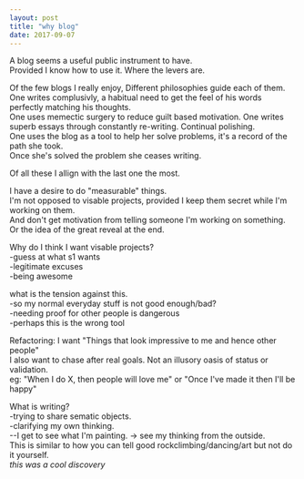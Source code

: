 ```yaml
---
layout: post
title: "why blog"
date: 2017-09-07
---
```

  
A blog seems a useful public instrument to have.   
Provided I know how to use it. Where the levers are.   
  
Of the few blogs I really enjoy, Different philosophies guide each of them.  
One writes complusivly, a habitual need to get the feel of his words perfectly matching his thoughts.    
One uses memectic surgery to reduce guilt based motivation. 
One writes superb essays through constantly re-writing. Continual polishing.  
One uses the blog as a tool to help her solve problems, it's a record of the path she took.   
Once she's solved the problem she ceases writing.  
  
Of all these I allign with the last one the most.   
  
I have a desire to do "measurable" things.   
I'm not opposed to visable projects, provided I keep them secret while I'm working on them.   
And don't get motivation from telling someone I'm working on something. Or the idea of the great reveal at the end.  
  
Why do I think I want visable projects?   
-guess at what s1 wants  
-legitimate excuses  
-being awesome  
  
what is the tension against this.   
-so my normal everyday stuff is not good enough/bad?  
-needing proof for other people is dangerous  
-perhaps this is the wrong tool  
  
Refactoring: I want "Things that look impressive to me and hence other people"  
I also want to chase after real goals. Not an illusory oasis of status or validation.   
eg: "When I do X, then people will love me" or "Once I've made it then I'll be happy"  
  
What is writing?  
-trying to share sematic objects.   
-clarifying my own thinking.   
--I get to see what I'm painting. -> see my thinking from the outside.   
This is similar to how you can tell good rockclimbing/dancing/art but not do it yourself.   
*this was a cool discovery*  
  
